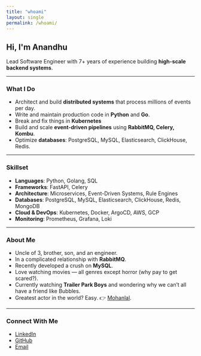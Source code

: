 ```yaml
---
title: "whoami"
layout: single
permalink: /whoami/
---
```


## Hi, I'm Anandhu

Lead Software Engineer with 7+ years of experience building **high-scale backend systems**.

---

### What I Do
- Architect and build **distributed systems** that process millions of events per day.  
- Write and maintain production code in **Python** and **Go**.  
- Break and fix things in **Kubernetes**
- Build and scale **event-driven pipelines** using **RabbitMQ, Celery, Kombu**.  
- Optimize **databases**: PostgreSQL, MySQL, Elasticsearch, ClickHouse, Redis.  

---

### Skillset
- **Languages**: Python, Golang, SQL  
- **Frameworks**: FastAPI, Celery  
- **Architecture**: Microservices, Event-Driven Systems, Rule Engines  
- **Databases**: PostgreSQL, MySQL, Elasticsearch, ClickHouse, Redis, MongoDB  
- **Cloud & DevOps**: Kubernetes, Docker, ArgoCD, AWS, GCP  
- **Monitoring**: Prometheus, Grafana, Loki  

---

### About Me
- Uncle of 3, brother, son, and an engineer.  
- In a complicated relationship with **RabbitMQ**.  
- Recently developed a crush on **MySQL**.  
- Love watching movies — all genres except horror (why pay to get scared?).  
- Currently watching **Trailer Park Boys** and wondering why we can’t all have a friend like Bubbles.  
- Greatest actor in the world? Easy. 👉 [Mohanlal](https://www.google.com/search?q=mohanlal).  

---

###  Connect With Me
- [LinkedIn](https://www.linkedin.com/in/anandhu-gopi-691b35144)  
- [GitHub](https://github.com/anandhu-gopi)  
- [Email](mailto:anandhu.gopi97@gmail.com)  
